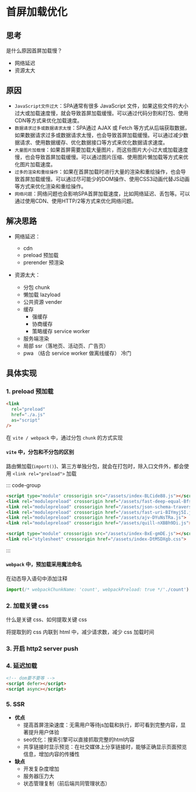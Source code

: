 # 首屏加载优化

## 思考

是什么原因首屏加载慢？

- 网络延迟
- 资源太大

## 原因

- `JavaScript文件过大`：SPA通常有很多 JavaScript  文件，如果这些文件的大小过大或加载速度慢，就会导致首屏加载缓慢。可以通过代码分割和打包、使用CDN等方式来优化加载速度。
- `数据请求过多或数据请求太慢`：SPA通过 AJAX 或 Fetch 等方式从后端获取数据，如果数据请求过多或数据请求太慢，也会导致首屏加载缓慢。可以通过减少数据请求、使用数据缓存、优化数据接口等方式来优化数据请求速度。
- `大量图片加载慢`：如果首屏需要加载大量图片，而这些图片大小过大或加载速度慢，也会导致首屏加载缓慢。可以通过图片压缩、使用图片懒加载等方式来优化图片加载速度。
- `过多的渲染和重绘操作`：如果在首屏加载时进行大量的渲染和重绘操作，也会导致首屏加载缓慢。可以通过尽可能少的DOM操作、使用CSS3动画代替JS动画等方式来优化渲染和重绘操作。
- `网络问题`：网络问题也会影响SPA首屏加载速度，比如网络延迟、丢包等。可以通过使用CDN、使用HTTP/2等方式来优化网络问题。

## 解决思路

- 网络延迟：

  - cdn
  - preload 预加载
  - prerender 预渲染

- 资源太大：
  - 分包 chunk
  - 懒加载 lazyload
  - 公共资源 vender
  - 缓存
    - 强缓存
    - 协商缓存
    - 策略缓存 service worker
  - 服务端渲染
  - 局部 ssr（落地页、活动页、广告页）
  - pwa （结合 service worker 做离线缓存） 冷门

## 具体实现

### 1. preload 预加载

```html
<link
  rel="preload"
  href="./a.js"
  as="script"
/>
```

在 `vite / webpack` 中，通过分包 `chunk` 的方式实现

#### `vite` 中，分包和不分包的区别

路由懒加载(`import()`)、第三方单独分包，就会在打包时，除入口文件外，都会使用 `<link rel="preload">` 加载

::: code-group

```html [分包]
<script type="module" crossorigin src="/assets/index-BLCideB8.js"></script>
<link rel="modulepreload" crossorigin href="/assets/fast-deep-equal-BfsdOM8n.js">
<link rel="modulepreload" crossorigin href="/assets/json-schema-traverse-CSPPDTu_.js">
<link rel="modulepreload" crossorigin href="/assets/fast-uri-BIYmyj5I.js">
<link rel="modulepreload" crossorigin href="/assets/ajv-DYuNsTRa.js">
<link rel="modulepreload" crossorigin href="/assets/quill-nXBBh9Di.js">
```

```html [不分包]
<script type="module" crossorigin src="/assets/index-BxE-gmDE.js"></script>
<link rel="stylesheet" crossorigin href="/assets/index-DtMSDXgb.css">
```

:::


#### `webpack` 中，预加载采用魔法命名

在动态导入语句中添加注释

```js
import(/* webpackChunkName: 'count', webpackPreload: true */'./count')
```

### 2. 加载关键 css

什么是关键 css、如何提取关键 css

将提取到的 css 内联到 html 中，减少请求数，减少 css 加载时间

### 3. 开启 http2 server push

### 4. 延迟加载

```html
<!-- dom要不要等 -->
<script defer></script>
<script async></script>
```

### 5. SSR <Badge type="tip" text="终极方案" />

- **优点**
    - 提高首屏渲染速度：无需用户等待js加载和执行，即可看到完整内容，显著提升用户体验
    - seo优化：搜索引擎可以直接抓取完整的html内容
    - 共享链接时显示预览：在社交媒体上分享链接时，能够正确显示页面预览信息，增加内容的传播性
- **缺点**
    - 开发复杂度增加
    - 服务器压力大
    - 状态管理复制（前后端共同管理状态）